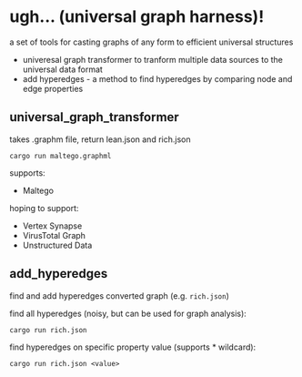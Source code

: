 # ugh... (universal graph harness)!

a set of tools for casting graphs of any form to efficient universal structures

- univeresal graph transformer to tranform multiple data sources to the universal data format
- add hyperedges - a method to find hyperedges by comparing node and edge properties

## universal_graph_transformer

takes .graphm file, return lean.json and rich.json

`cargo run maltego.graphml`

supports:
- Maltego

hoping to support:
- Vertex Synapse
- VirusTotal Graph
- Unstructured Data

## add_hyperedges
find and add hyperedges converted graph (e.g. `rich.json`)

find all hyperedges (noisy, but can be used for graph analysis):

`cargo run rich.json`

find hyperedges on specific property value (supports * wildcard):

`cargo run rich.json <value>`
